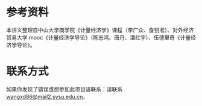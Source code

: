 # 参考资料
本讲义整理自中山大学商学院《计量经济学》课程（李广众、詹钥凇）、对外经济贸易大学 mooc《计量经济学导论》（陈志鸿、唐丹、潘红宇）、伍德里奇《计量经济学导论》。
# 联系方式
如果你发现了错误或想参加此项目请联系：请联系 wangxd86@mail2.sysu.edu.cn。
